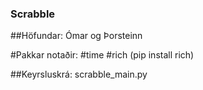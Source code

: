 ### Scrabble
##Höfundar: Ómar og Þorsteinn

#Pakkar notaðir:
#time
#rich (pip install rich)

##Keyrsluskrá: scrabble_main.py
